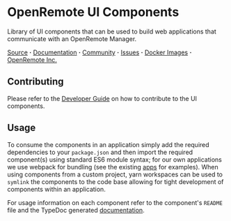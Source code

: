 # OpenRemote UI Components

Library of UI components that can be used to build web applications that communicate with an OpenRemote Manager.

[Source](https://github.com/openremote/openremote) **·** [Documentation](https://github.com/openremote/openremote/wiki) **·** [Community](https://groups.google.com/forum/#!forum/openremotecommunity) **·** [Issues](https://github.com/openremote/openremote/issues) **·** [Docker Images](https://hub.docker.com/u/openremote/) **·** [OpenRemote Inc.](https://openremote.io)

## Contributing
Please refer to the [Developer Guide](https://github.com/openremote/openremote/wiki/Developer-Guide%3A-Working-on-the-UI) on how to contribute to the UI components.

## Usage
To consume the components in an application simply add the required dependencies to your `package.json` and then import the required component(s) using standard ES6 module syntax; for our own applications we use webpack for bundling (see the existing [apps](../apps) for examples). When using components from a custom project, yarn workspaces can be used to `symlink` the components to the code base allowing for tight development of components within an application.

For usage information on each component refer to the component's `README` file and the TypeDoc generated [documentation]().
